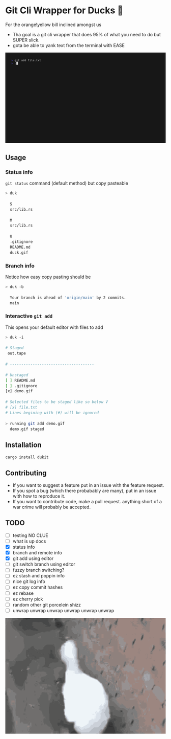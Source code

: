 # Git Cli Wrapper for Ducks 🦆

For the orange\yellow bill inclined amongst us
- Tha goal is a git cli wrapper that does 95% of what you need to do but SUPER slick.
- gota be able to yank text from the terminal with EASE

![demo](demo.gif)

## Usage
### Status info
`git status` command (default method) but copy pasteable
```sh
> duk 

  S
  src/lib.rs

  M
  src/lib.rs

  U
  .gitignore
  README.md
  duck.gif
```
### Branch info 
Notice how easy copy pasting should be 

```sh
> duk -b

  Your branch is ahead of 'origin/main' by 2 commits.
  main

```
### Interactive `git add` 
This opens your default editor with files to add

```sh
> duk -i

# Staged
 out.tape

# -------------------------------------

# Unstaged
[ ] README.md
[ ] .gitignore
[x] demo.gif

# Selected files to be staged like so below V
# [x] file.txt
# Lines begining with (#) will be ignored

> running git add demo.gif
  demo.gif staged

```
## Installation
```
cargo install dukit
```



## Contributing
- If you want to suggest a feature put in an issue with the feature request.
- If you spot a bug (which there probabably are many), put in an issue with how to reproduce it. 
- If you want to contribute code, make a pull request. anything short of a war crime will probably be accepted.

## TODO
- [ ] testing NO CLUE 
- [ ] what is up docs 
- [x] status info
- [x] branch and remote info
- [x] git add using editor
- [ ] git switch branch using editor
- [ ] fuzzy branch switching?
- [ ] ez stash and poppin info 
- [ ] nice git log info
- [ ] ez copy commit hashes 
- [ ] ez rebase
- [ ] ez cherry pick 
- [ ] random other git porcelein shizz 
- [ ] unwrap unwrap unwrap unwrap unwrap unwrap 

![duck duck duck duck](duck.gif)

